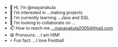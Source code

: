- 👋 Hi, I’m @mayanakula
- 👀 I’m interested in ...making projects
- 🌱 I’m currently learning ...Java and SQL
- 💞️ I’m looking to collaborate on ...
- 📫 How to reach me ...mayanakula2005@fmail.com
- 😄 Pronouns: ...I am HIM!
- ⚡ Fun fact: ...I love Football

<!---
mayanakula/mayanakula is a ✨ special ✨ repository because its `README.md` (this file) appears on your GitHub profile.
You can click the Preview link to take a look at your changes.
--->
